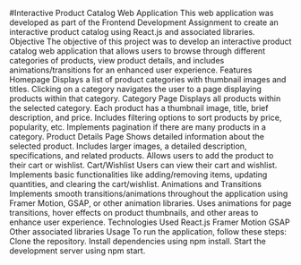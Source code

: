 #Interactive Product Catalog Web Application
This web application was developed as part of the Frontend Development Assignment to create an interactive product catalog using React.js and associated libraries.
Objective
The objective of this project was to develop an interactive product catalog web application that allows users to browse through different categories of products, view product details, and includes animations/transitions for an enhanced user experience.
Features
Homepage
Displays a list of product categories with thumbnail images and titles.
Clicking on a category navigates the user to a page displaying products within that category.
Category Page
Displays all products within the selected category.
Each product has a thumbnail image, title, brief description, and price.
Includes filtering options to sort products by price, popularity, etc.
Implements pagination if there are many products in a category.
Product Details Page
Shows detailed information about the selected product.
Includes larger images, a detailed description, specifications, and related products.
Allows users to add the product to their cart or wishlist.
Cart/Wishlist
Users can view their cart and wishlist.
Implements basic functionalities like adding/removing items, updating quantities, and clearing the cart/wishlist.
Animations and Transitions
Implements smooth transitions/animations throughout the application using Framer Motion, GSAP, or other animation libraries.
Uses animations for page transitions, hover effects on product thumbnails, and other areas to enhance user experience.
Technologies Used
React.js
Framer Motion
GSAP
Other associated libraries
Usage
To run the application, follow these steps:
Clone the repository.
Install dependencies using npm install.
Start the development server using npm start.
